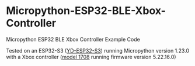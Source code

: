 # Micropython-ESP32-BLE-Xbox-Controller
Micropython ESP32 BLE Xbox Controller Example Code


Tested on an ESP32-S3 ([YD-ESP32-S3](https://github.com/rtek1000/YD-ESP32-23)) running Micropython version 1.23.0 with a Xbox controller ([model 1708](https://en.wikipedia.org/wiki/Xbox_Wireless_Controller#Second_revision_(2016)) running firmware version 5.22.16.0)
